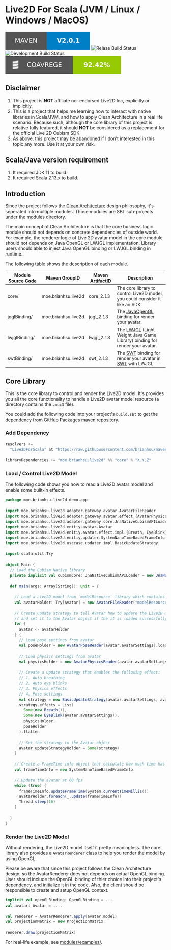 Live2D For Scala (JVM / Linux / Windows / MacOS)
=================================================
[![Maven Version](../doc/images/version.svg)](https://github.com/brianhsu/mavenRepository/) 
![Relase Build Status](https://img.shields.io/github/actions/workflow/status/brianhsu/Live2DForScala/release.yaml?logo=github&style=for-the-badge&label=RELEASE%20BUILD)
![Development Build Status](https://img.shields.io/github/actions/workflow/status/brianhsu/Live2DForScala/unitTest.yaml?branch=develop&logo=github&style=for-the-badge&label=DEV%20BUILD) 
![Code Coverage](../doc/images/coverage.svg)

Disclaimer
-----------

1. This project is **NOT** affiliate nor endorsed Live2D Inc, explicitly or implicitly.
2. This is a project that helps me learning how to interact with native libraries in Scala/JVM, and how to apply Clean Architecture in a real life scenario. Because such, although the core library of this project is relative fully featured, it should **NOT** be considered as a replacement for the official Live 2D Cubism SDK.
3. As above, this project may be abandoned if I don't interested in this topic any more. Use it at your own risk.

Scala/Java version requirement
----------------------------

1. It required JDK 11 to build.
2. It required Scala 2.13.x to build.

Introduction
-------------

Since the project follows the [Clean Architecture][0] design philosophy, it's seperated into multiple modules. Those modules are SBT sub-projects under the modules directory.

The main concept of Clean Architecture is that the core business logic module should not depends on concrete dependencies of outside world. For example, the renderer logic of Live 2D avatar model in the core module should not depends on Java OpenGL or LWJGL implementation. Library users should able to inject Java OpenGL binding or LWJGL binding in runtime.

The following table shows the description of each module.

| Module Source Code | Maven GroupID        | Maven ArtifactID   | Description                                                                  | 
| ------------------ | -------------------- | ----------------   | ---------------------------------------------------------------------------- |
| core/              | moe.brianhsu.live2d  | core_2.13   | The core library to control Live2D model, you could consider it like an SDK. |
| joglBinding/       | moe.brianhsu.live2d  | jogl_2.13  | The [JavaOpenGL][1] binding for render your avatar.                  |
| lwjglBinding/      | moe.brianhsu.live2d  | lwjgl_2.13 | The [LWJGL][2] (Light Weight Java Game Library) binding for render your avatar.                  |
| swtBinding/        | moe.brianhsu.live2d  | swt_2.13 | The [SWT][3] binding for render your avatar in [SWT][3] with LWJGL.         |

Core Library
-------------

This is the core library to control and render the Live2D model. It's provides you all the core functionality to handle a Live2D avatar model resource (a directory contains the `.moc3` file).

You could add the following code into your project's `build.sbt` to get the dependency from GitHub Packages maven repository.

### Add Dependency

```scala
resolvers +=
  "Live2DForScala" at "https://raw.githubusercontent.com/brianhsu/mavenRepository/master"

libraryDependencies += "moe.brianhsu.live2d" %% "core" % "X.Y.Z"
```

### Load / Control Live2D Model

The following code shows you how to read a Live2D avatar model and enable some built-in effects.

```scala
package moe.brianhsu.live2d.demo.app

import moe.brianhsu.live2d.adapter.gateway.avatar.AvatarFileReader
import moe.brianhsu.live2d.adapter.gateway.avatar.effect.{AvatarPhysicsReader, AvatarPoseReader}
import moe.brianhsu.live2d.adapter.gateway.core.JnaNativeCubismAPILoader
import moe.brianhsu.live2d.enitiy.avatar.Avatar
import moe.brianhsu.live2d.enitiy.avatar.effect.impl.{Breath, EyeBlink}
import moe.brianhsu.live2d.enitiy.updater.SystemNanoTimeBasedFrameInfo
import moe.brianhsu.live2d.usecase.updater.impl.BasicUpdateStrategy

import scala.util.Try

object Main {
  // Load the Cubism Native library
  private implicit val cubismCore: JnaNativeCubismAPILoader = new JnaNativeCubismAPILoader()

  def main(args: Array[String]): Unit = {

    // Load a Live2D model from `modelResource` library which contains a .moc3 file
    val avatarHolder: Try[Avatar] = new AvatarFileReader("modelResource").loadAvatar()

    // Create update strategy to tell Avatar how to update the Live2D model from time to time,
    // and set it to the Avatar object if the it is loaded successfully.
    for {
      avatar <- avatarHolder
    } {
      // Load pose settings from avatar
      val poseHolder = new AvatarPoseReader(avatar.avatarSettings).loadPose

      // Load physics settings from avatar
      val physicsHolder = new AvatarPhysicsReader(avatar.avatarSettings).loadPhysics

      // Create a update strategy that enables the following effect:
      // 1. Auto breathing
      // 2. Auto eye blinks
      // 3. Physics effects
      // 4. Pose settings
      val strategy = new BasicUpdateStrategy(avatar.avatarSettings, avatar.model)
      strategy.effects = List(
        Some(new Breath()),
        Some(new EyeBlink(avatar.avatarSettings)),
        physicsHolder,
        poseHolder
      ).flatten

      // Set the strategy to the Avatar object
      avatar.updateStrategyHolder = Some(strategy)
    }

    // Create a FrameTime info object that calculate how much time has past between each draw
    val frameTimeInfo = new SystemNanoTimeBasedFrameInfo

    // Update the avatar at 60 fps
    while (true) {
      frameTimeInfo.updateFrameTime(System.currentTimeMillis())
      avatarHolder.foreach(_.update(frameTimeInfo))
      Thread.sleep(16)
    }

  }
}
```

### Render the Live2D Model

Without rendering, the Live2D model itself it pretty meaningless. The core library also provides a `AvatarRenderer` class to help you render the model by using OpenGL.

Please be aware that since this project follows the Clean Architecture design, so the AvatarRenderer does not depends on actual OpenGL binding. User should include the OpenGL binding of thier choice into their project's dependency, and initialize it in the code. Also, the client should be responsible to create and setup OpenGL context.

```scala
implicit val openGLBinding: OpenGLBinding = ...
val avatar: Avatar = ....

val renderer = AvatarRenderer.apply(avatar.model)
val projectionMatrix = new ProjectionMatrix

renderer.draw(projectionMatrix)
```

For real-life example, see [modules/examples/](modules/examples/).

[0]: https://blog.cleancoder.com/uncle-bob/2012/08/13/the-clean-architecture.html
[1]: https://jogamp.org/jogl/www/
[2]: https://www.lwjgl.org/
[3]: https://www.eclipse.org/swt/
